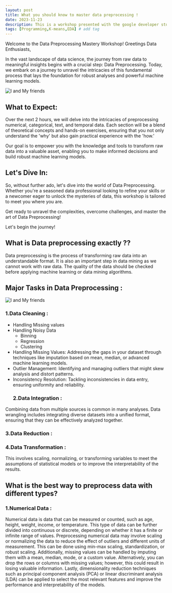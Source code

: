 ```yaml
---
layout: post
title: What you should know to master data preprocessing !
date: 2023-11-23
description: This is a workshop presented with the google developer student club FSS  # Add image post (optional)
tags: [Programming,K-means,EDA] # add tag
---
```



Welcome to the Data Preprocessing Mastery Workshop!
Greetings Data Enthusiasts,

In the vast landscape of data science, the journey from raw data to meaningful insights begins with a crucial step: Data Preprocessing. Today, we embark on a journey to unravel the intricacies of this fundamental process that lays the foundation for robust analyses and powerful machine learning models.

![I and My friends]({{site.baseurl}}/assets/img/realityvsexcpec.jpg)

## What to Expect:
Over the next 2 hours, we will delve into the intricacies of preprocessing numerical, categorical, text, and temporal data. Each section will be a blend of theoretical concepts and hands-on exercises, ensuring that you not only understand the 'why' but also gain practical experience with the 'how.'

Our goal is to empower you with the knowledge and tools to transform raw data into a valuable asset, enabling you to make informed decisions and build robust machine learning models.

## Let's Dive In:
So, without further ado, let's dive into the world of Data Preprocessing. Whether you're a seasoned data professional looking to refine your skills or a newcomer eager to unlock the mysteries of data, this workshop is tailored to meet you where you are.

Get ready to unravel the complexities, overcome challenges, and master the art of Data Preprocessing!

Let's begin the journey!
## What is Data preprocessing exactly ??
Data preprocessing is the process of transforming raw data into an understandable format. It is also an important step in data mining as we cannot work with raw data. The quality of the data should be checked before applying machine learning or data mining algorithms.

## Major Tasks in Data Preprocessing :

![I and My friends]({{site.baseurl}}/assets/img/tasksdata.png)
### 1.Data Cleaning :
 - Handling Missing values
 - Handling Noisy Data
     - Binning
     - Regression
     - Clustering
- Handling Missing Values: Addressing the gaps in your dataset through techniques like imputation based on mean, median, or advanced machine learning models.
- Outlier Management: Identifying and managing outliers that might skew analysis and distort patterns.
- Inconsistency Resolution: Tackling inconsistencies in data entry, ensuring uniformity and reliability.
  ### 2.Data Integration :
Combining data from multiple sources is common in many analyses. Data wrangling includes integrating diverse datasets into a unified format, ensuring that they can be effectively analyzed together.
### 3.Data Reduction :
### 4.Data Transformation :
This involves scaling, normalizing, or transforming variables to meet the assumptions of statistical models or to improve the interpretability of the results.
  
## What is the best way to preprocess data with different types?
### 1.Numerical Data :
Numerical data is data that can be measured or counted, such as age, height, weight, income, or temperature. This type of data can be further divided into continuous or discrete, depending on whether it has a finite or infinite range of values. 
Preprocessing numerical data may involve scaling or normalizing the data to reduce the effect of outliers and different units of measurement. This can be done using min-max scaling, standardization, or robust scaling. Additionally, missing values can be handled by imputing them with a mean, median, mode, or a custom value. Alternatively, you can drop the rows or columns with missing values; however, this could result in losing valuable information. Lastly, dimensionality reduction techniques such as principal component analysis (PCA) or linear discriminant analysis (LDA) can be applied to select the most relevant features and improve the performance and interpretability of the models.
